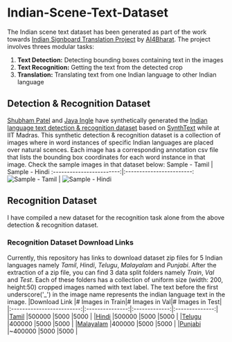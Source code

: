 # Indian-Scene-Text-Dataset

The Indian scene text dataset has been generated as part of the work towards [Indian Signboard Translation Project](https://ai4bharat.org/articles/sign-board) by [AI4Bharat](https://ai4bharat.org/). The project involves threes modular tasks:
1. **Text Detection:** Detecting bounding boxes containing text in the images
2. **Text Recognition:** Getting the text from the detected crop 
3. **Translation:** Translating text from one Indian language to other Indian language

## Detection & Recognition Dataset 
 [Shubham Patel](https://www.linkedin.com/in/shubhampateliet/) and [Jaya Ingle](https://www.linkedin.com/in/inglejaya95/) have synthetically generated the [Indian language text detection & recognition dataset](https://drive.google.com/folderview?id=1hnNxuHbBBZrrI7Ee6FePTsUfW97qrJAS) based on [SynthText](http://www.robots.ox.ac.uk/~vgg/data/scenetext/) while at IIT Madras. This synthetic detection & recognition dataset is a collection of images where in word instances of specific Indian languages are placed over natural scences. Each image has a corresponding annotation csv file that lists the bounding box coordinates for each word instance in that image. Check the sample images in that dataset below: 
Sample - Tamil            |  Sample - Hindi
:------------------------:|:------------------------:
![Sample - Tamil](../Images/Tamil-Detection-Recognition.jpg)  |  ![Sample - Hindi](../Images/Hindi-Detection-Recognition.jpg)

## Recognition Dataset
I have compiled a new dataset for the recognition task alone from the above detection & recognition dataset. 

### Recognition Dataset Download Links
Currently, this repository has links to download dataset zip files for 5 Indian languages namely *Tamil*, *Hindi*, *Telugu*, *Malayalam* and *Punjabi*. After the extraction of a zip file, you can find 3 data split folders namely *Train*, *Val* and *Test*. Each of these folders has a collection of uniform size (width: 200, height:50) cropped images named with text label. The text before the first underscore('\_') in the image name represents the indian language text in the image. 
|Download Link              |# Images in Train|# Images in Val|# Images in Test|
|:-------------------------:|:---------------:|:-------------:|:--------------:|
|[Tamil][Tamil Zip]         |500000           |5000           |5000            | 
|[Hindi][Hindi Zip]          |500000           |5000           |5000            | 
|[Telugu][Telugu Zip]       |400000           |5000           |5000            | 
|[Malayalam][Malayalam Zip] |400000           |5000           |5000            | 
|[Punjabi][Punjabi Zip]     |~400000           |5000           |5000            | 


[Tamil Zip]: https://drive.google.com/file/d/1l0ifp-ny0Ssy8APjTaYDzoq2MNMf4PfH/view?usp=sharing
[Hindi Zip]: https://drive.google.com/file/d/1iYX4SdF07brsn2F4NkwjvmWG4unn6IBv/view?usp=sharing
[Telugu Zip]: https://drive.google.com/file/d/1Rx-jT_4rvK4cdeSVS_j4q598DzA1bxN4/view?usp=sharing
[Malayalam Zip]: https://drive.google.com/file/d/1HfGNsNAMVeP17kDaZA8C52z_HvBa-QpH/view?usp=sharing
[Punjabi Zip]: https://drive.google.com/file/d/1V8ummr3nCnO32Qm8igJRXdr7sgpQE-g8/view?usp=sharing
